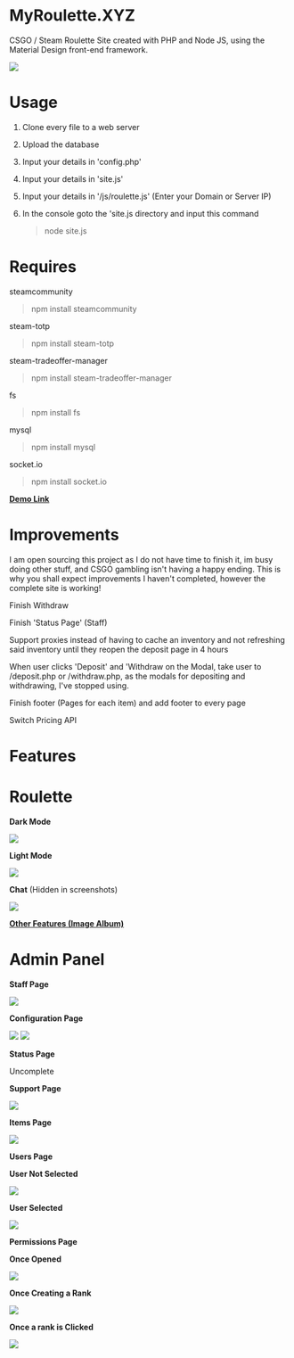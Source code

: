 # MyRoulette.XYZ
CSGO / Steam Roulette Site created with PHP and Node JS, using the Material Design front-end framework.

![](https://i.imgur.com/G3f8UBj.png)

# Usage

1. Clone every file to a web server

2. Upload the database

2. Input your details in 'config.php'

3. Input your details in 'site.js'

4. Input your details in '/js/roulette.js' (Enter your Domain or Server IP)

5. In the console goto the 'site.js directory and input this command
   > node site.js

# Requires

steamcommunity
>npm install steamcommunity

steam-totp
>npm install steam-totp

steam-tradeoffer-manager
>npm install steam-tradeoffer-manager

fs
>npm install fs

mysql
>npm install mysql

socket.io
>npm install socket.io

[**Demo Link**](http://104.131.65.32)

# Improvements
I am open sourcing this project as I do not have time to finish it, im busy doing other stuff, and CSGO gambling isn't having a happy ending. This is why you shall expect improvements I haven't completed, however the complete site is working!

Finish Withdraw

Finish 'Status Page' (Staff)

Support proxies instead of having to cache an inventory and not refreshing said inventory until they reopen the deposit page in 4 hours

When user clicks 'Deposit' and 'Withdraw on the Modal, take user to /deposit.php or /withdraw.php, as the modals for depositing and withdrawing, I've stopped using.

Finish footer (Pages for each item) and add footer to every page

Switch Pricing API

# Features
# Roulette

**Dark Mode**

![](https://i.imgur.com/wiPWpAq.png)

**Light Mode**

![](https://i.imgur.com/G3f8UBj.png)

**Chat**
(Hidden in screenshots)

![](https://i.imgur.com/KQOTVPg.png)

**[Other Features (Image Album)](https://imgur.com/a/OSRTf)**

# Admin Panel
**Staff Page**

![](https://i.imgur.com/8oEJ4Hv.png)

**Configuration Page**

![](https://i.imgur.com/NJIRM7a.png)
![](https://i.imgur.com/38LsOD1.png)

**Status Page**

Uncomplete

**Support Page**

![](https://i.imgur.com/wIpXsXD.png)

**Items Page**

![](https://i.imgur.com/izxBPjZ.png)

**Users Page**

**User Not Selected**

![](https://i.imgur.com/Pgn4KPP.png)

**User Selected**

![](https://i.imgur.com/JwoXLGv.png)

**Permissions Page**

**Once Opened**

![](https://i.imgur.com/jaugtGn.png)

**Once Creating a Rank**

![](https://i.imgur.com/QrmHJyo.png)

**Once a rank is Clicked**

![](https://i.imgur.com/579opKR.png)